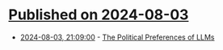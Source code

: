 # [Published on 2024-08-03](index.md)

* [2024-08-03, 21:09:00](https://soylentnews.org/article.pl?sid=24/08/03/0250249&from=rss) - [The Political Preferences of LLMs](https://soylentnews.org/article.pl?sid=24/08/03/0250249&from=rss)
